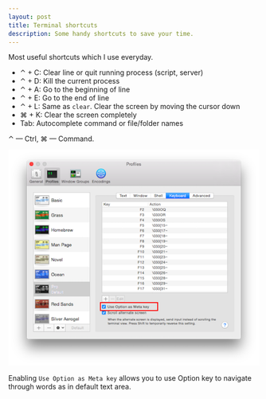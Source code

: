 ```yaml
---
layout: post
title: Terminal shortcuts
description: Some handy shortcuts to save your time.
---
```


Most useful shortcuts which I use everyday.

* ⌃ + C: Clear line or quit running process (script, server)
* ⌃ + D: Kill the current process
* ⌃ + A: Go to the beginning of line
* ⌃ + E: Go to the end of line
* ⌃ + L: Same as `clear`. Clear the screen by moving the cursor down
* ⌘ + K: Clear the screen completely
* Tab: Autocomplete command or file/folder names

⌃ — Ctrl, ⌘ — Command.

![Terminal profiles](/images/2014/08/terminal-option-key.png)

Enabling `Use Option as Meta key` allows you to use Option key to navigate through words as in default text area.

